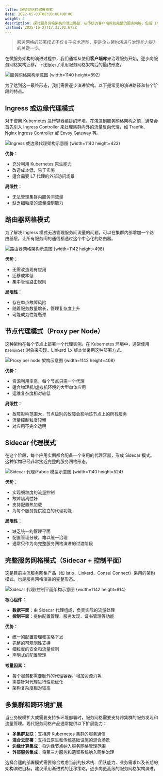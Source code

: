 ```yaml
---
title: 服务网格的部署模式
date: 2022-05-03T00:00:00+08:00
weight: 4
description: 探讨服务网格架构的演进路径，从传统的客户端库到完整的服务网格，包括 Ingress 代理、路由器网格、节点代理、Sidecar 模式等多种部署模式的特点和适用场景。
lastmod: 2025-10-27T17:33:02.672Z
---
```


> 服务网格的部署模式不仅关乎技术选型，更是企业架构演进与治理能力提升的关键一步。

在微服务架构的演进过程中，我们通常从使用**客户端库**来治理服务开始，逐步向服务网格架构迁移。下图展示了采用服务网格架构后的最终形态。

![服务网格架构示意图](https://assets.jimmysong.io/images/book/kubernetes-handbook/service-mesh/service-mesh-patterns/arch.webp)
{width=1140 height=892}

为了达到这一最终形态，我们需要逐步演进架构。以下是常见的演进路径和各个阶段的特点。

## Ingress 或边缘代理模式

对于使用 Kubernetes 进行容器编排的环境，在演进到服务网格架构之前，通常会首先引入 Ingress Controller 来处理集群内外的流量反向代理，如 Traefik、Nginx Ingress Controller 或 Envoy Gateway 等。

![Ingress 或边缘代理架构示意图](https://assets.jimmysong.io/images/book/kubernetes-handbook/service-mesh/service-mesh-patterns/ingress.webp)
{width=1140 height=422}

**优势：**

- 充分利用 Kubernetes 原生能力
- 改造成本低，易于实施
- 适合需要 L7 代理的外部访问场景

**局限性：**

- 无法管理集群内服务间流量
- 缺乏细粒度的流量控制能力

## 路由器网格模式

为了解决 Ingress 模式无法管理服务间流量的问题，可以在集群内部增加一个路由器层，让所有服务间的通信都通过这个中心化的路由器。

![路由器网格架构示意图](https://assets.jimmysong.io/images/book/kubernetes-handbook/service-mesh/service-mesh-patterns/router.webp)
{width=1142 height=498}

**优势：**

- 无需改造现有应用
- 迁移成本低
- 集中管理路由规则

**局限性：**

- 存在单点故障风险
- 随着服务数量增长，管理复杂度上升
- 可能成为性能瓶颈

## 节点代理模式（Proxy per Node）

这种架构在每个节点上部署一个代理实例。在 Kubernetes 环境中，通常使用 `DaemonSet` 对象来实现。Linkerd 1.x 版本曾采用这种部署方式。

![Proxy per node 架构示意图](https://assets.jimmysong.io/images/book/kubernetes-handbook/service-mesh/service-mesh-patterns/proxy-per-node.webp)
{width=1142 height=408}

**优势：**

- 资源利用率高，每个节点只需一个代理
- 适合物理机/虚拟机环境的大型单体应用
- 运维复杂度相对较低

**局限性：**

- 故障影响范围大，节点级别的故障会影响该节点上的所有服务
- 流量控制粒度较粗
- 对应用不完全透明

## Sidecar 代理模式

在这个阶段，每个应用实例都会配备一个专用的代理容器，形成 Sidecar 模式。这种架构已经非常接近完整的服务网格形态。

![Sidecar 代理/Fabric 模型示意图](https://assets.jimmysong.io/images/book/kubernetes-handbook/service-mesh/service-mesh-patterns/sidecar.webp)
{width=1140 height=524}

**优势：**

- 实现细粒度的流量控制
- 故障隔离性好
- 支持配置热加载
- 为每个服务提供独立的代理功能

**局限性：**

- 缺乏统一的管理平面
- 配置管理分散，难以统一治理
- 通常只作为向完整服务网格演进的过渡阶段

## 完整服务网格模式（Sidecar + 控制平面）

这是目前主流服务网格产品（如 Istio、Linkerd、Consul Connect）采用的架构模式，也是服务网格演进的完整形态。

![Sidecar 代理/控制平面架构示意图](https://assets.jimmysong.io/images/book/kubernetes-handbook/service-mesh/service-mesh-patterns/control-plane.webp)
{width=1142 height=814}

**核心组件：**

- **数据平面**：由 Sidecar 代理组成，负责实际的流量处理
- **控制平面**：提供配置管理、服务发现、证书管理等功能

**优势：**

- 统一的配置管理和策略下发
- 完整的可观测性支持
- 细粒度的安全和流量控制
- 声明式的配置管理

**考量因素：**

- 每个服务都需要额外的代理容器，增加资源消耗
- 需要针对代理进行性能优化
- 架构复杂度相对较高

## 多集群和跨环境扩展

当业务规模扩大或需要支持多环境部署时，服务网格需要支持跨集群的服务发现和流量管理。现代服务网格产品通常提供以下扩展能力：

- **多集群互联**：支持跨 Kubernetes 集群的服务通信
- **混合云部署**：支持云原生和传统基础设施的混合场景
- **边缘计算集成**：将边缘节点纳入服务网格管理范围
- **外部服务集成**：将第三方服务和遗留系统纳入网格治理

选择合适的部署模式需要综合考虑当前的技术栈、团队能力、业务需求以及长期的架构演进目标。建议采用渐进式的迁移策略，逐步向更高级的服务网格架构演进。
